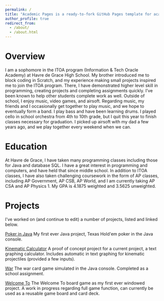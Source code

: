 ```yaml
---
permalink: /
title: "Academic Pages is a ready-to-fork GitHub Pages template for academic personal websites"
author_profile: true
redirect_from: 
  - /about/
  - /about.html
---
```


# Overview
I am a sophomore in the ITOA program (Information & Tech Oracle Academy) at Havre de Grace High School. My brother introduced me to block coding in Scratch, and my experience making small projects inspired me to join the ITOA program. There, I have demonstrated higher level skill in programming, creating projects and completing assignments quickly. I've been known to help other students complete work as well. Outside of school, I enjoy music, video games, and airsoft. Regarding music, my friends and I occasionally get together to play music, and we hope to eventually form a band. I play bass and have been learning drums. I played cello in school orchestra from 4th to 10th grade, but I quit this year to finish classes necessary for graduation. I picked up airsoft with my dad a few years ago, and we play together every weekend when we can.

# Education
At Havre de Grace, I have taken many programming classes including those for Java and database SQL. I have a great interest in programming and computers, and have held that since middle school. In addition to ITOA classes, I have also taken challenging coursework in the form of AP classes, including AP Government, AP CSB, AP World, and I am currently taking AP CSA and AP Physics 1. My GPA is 4.1875 weighted and 3.5625 unweighted.

# Projects
I've worked on (and continue to edit) a number of projects, listed and linked below.

[Poker in Java](https://github.com/Bluebox314/Poker-Java)
My first ever Java project, Texas Hold'em poker in the Java console.

[Kinematic Calculator](https://github.com/Bluebox314/Kinematics-Calc)
A proof of concept project for a current project, a text graphing calculator. Includes automatic in text graphing for kinematic projectiles (provided a few inputs).

[War](https://github.com/Bluebox314/WarJavaProject)
The war card game simulated in the Java console. Completed as a school assignment.

[Welcome To](https://github.com/Bluebox314/WelcomeTo)
The Welcome To board game as my first ever windowed project. A work in progress regarding full game function, can currently be used as a reusable game board and card deck.

